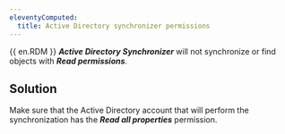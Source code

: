 ```yaml
---
eleventyComputed:
  title: Active Directory synchronizer permissions
---
```

{{ en.RDM }} ***Active Directory Synchronizer*** will not synchronize or find objects with ***Read permissions***.
## Solution
Make sure that the Active Directory account that will perform the synchronization has the ***Read all properties*** permission.
